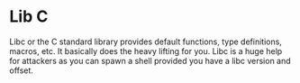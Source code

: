 # Lib C

Libc or the C standard library provides default functions, type definitions, macros, etc. It basically does the heavy lifting for you. Libc is a huge help for attackers as you can spawn a shell provided you have a libc version and offset.